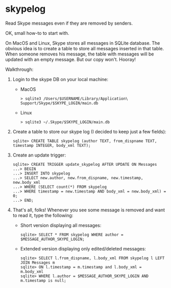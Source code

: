skypelog
========

Read Skype messages even if they are removed by senders.

OK, small how-to to start with.

On MacOS and Linux, Skype stores all messages in SQLite database. The obvious idea is to create a table to store all messages inserted in that table. When someone removes his message, the table with messages will be updated with an empty message.
But our copy won't. Hooray!

Walkthrough:

1. Login to the skype DB on your local machine:

	* MacOS

		```
		> sqlite3 /Users/$USERNAME/Library/Application\ Support/Skype/$SKYPE_LOGIN/main.db
		```

	* Linux

		```
		> sqlite3 ~/.Skype/$SKYPE_LOGIN/main.db
		```

2. Create a table to store our skype log (I decided to keep just a few fields):

	```
	sqlite> CREATE TABLE skypelog (author TEXT, from_dispname TEXT, timestamp INTEGER, body_xml TEXT);
	```

3. Create an update trigger:

	```
	sqlite> CREATE TRIGGER update_skypelog AFTER UPDATE ON Messages
	...> BEGIN
	...> INSERT INTO skypelog
	...> SELECT new.author, new.from_dispname, new.timestamp, new.body_xml
	...> WHERE (SELECT count(*) FROM skypelog 
	...> WHERE timestamp = new.timestamp AND body_xml = new.body_xml) = 0;
	...> END;
	```

4. That's all, folks! Whenever you see some message is removed and want to read it, type the following:

	* Short version displaying all messages:

		```
		sqlite> SELECT * FROM skypelog WHERE author = $MESSAGE_AUTHOR_SKYPE_LOGIN;
		```

	* Extended version displaying only edited/deleted messages:

		```
		sqlite> SELECT l.from_dispname, l.body_xml FROM skypelog l LEFT JOIN Messages m
		sqlite> ON l.timestamp = m.timestamp and l.body_xml = m.body_xml
		sqlite> WHERE l.author = $MESSAGE_AUTHOR_SKYPE_LOGIN AND m.timestamp is null;
		```
